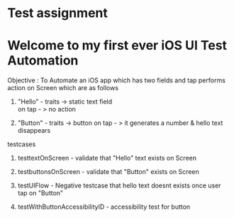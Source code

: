# Test assignment

# Welcome to my first ever iOS UI Test Automation  

Objective : To Automate an iOS app which has two fields and tap performs action on Screen which are as follows 

1. "Hello" - traits -> static text field  
       on tap - > no action 

2. "Button" - traits -> button 
   on tap - > it generates a number & hello text disappears


testcases 

1. testtextOnScreen - validate that "Hello" text exists on Screen

2. testbuttonsOnScreen - validate that "Button" exists on Screen

3. testUIFlow - Negative testcase that hello text doesnt exists once user tap on "Button"

4. testWithButtonAccessibilityID - accessibility test for button 






